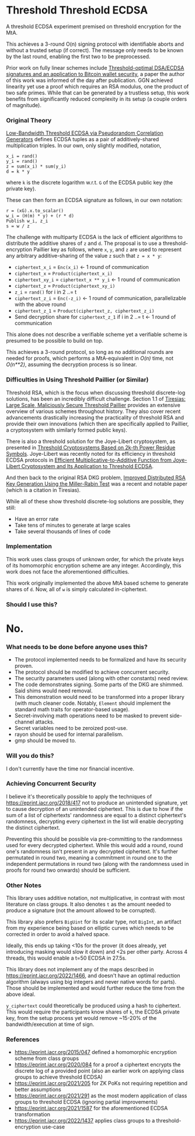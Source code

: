 # Threshold Threshold ECDSA

A threshold ECDSA experiment premised on threshold encryption for the MtA.

This achieves a 3-round O(n) signing protocol with identifiable aborts and
without a trusted setup (if correct). The message only needs to be known by the
last round, enabling the first two to be preprocessed.

Prior work on fully linear schemes include
[Threshold-optimal DSA/ECDSA signatures and an application to Bitcoin wallet security](https://eprint.iacr.org/2016/013),
a paper the author of this work was informed of the day after publication. GGN
achieved linearity yet use a proof which requires an RSA modulus, one the
product of two safe primes. While that can be generated by a trustless setup,
this work benefits from significantly reduced complexity in its setup (a couple
orders of magnitude).

### Original Theory

[Low-Bandwidth Threshold ECDSA via Pseudorandom Correlation Generators](https://eprint.iacr.org/2021/1587)
defines ECDSA tuples as a pair of additively-shared multiplication triples. In
our own, only slightly modified, notation,

```
x_i = rand()
y_i = rand()
z = sum(x_i) * sum(y_i)
d = k * y
```

where `k` is the discrete logarithm w.r.t. `G` of the ECDSA public key
(the private key).

These can then form an ECDSA signature as follows, in our own notation:

```
r = (xG).x.to_scalar()
w_i = (H(m) * y) + (r * d)
Publish w_i, z_i
s = w / z
```

The challenge with multiparty ECDSA is the lack of efficient algorithms to
distribute the additive shares of `z` and `d`. The proposal is to use a
threshold-encryption Paillier key as follows, where `x`, `y`, and `z` are used
to represent any arbitrary additive-sharing of the value `z` such that
`z = x * y`:

- `ciphertext_x_i` = `Enc(x_i)` <- 1 round of communication
- `ciphertext_x` = `Product(ciphertext_x_i)`
- `ciphertext_xy_i` = `ciphertext_x ** y_i` <- 1 round of communication
- `ciphertext_z` = `Product(ciphertext_xy_i)`
- `z_i` = `rand()` for i in 2 ..= t
- `ciphertext_z_i` = `Enc(-z_i)` <- 1 round of communication, parallelizable
   with the above round
- `ciphertext_z_1` = `Product(ciphertext_z, ciphertext_z_i)`
- Send decryption share for `ciphertext_z_1` if i in 2 ..= t <- 1 round of
  communication

This alone does not describe a verifiable scheme yet a verifiable scheme is
presumed to be possible to build on top.

This achieves a 3-round protocol, so long as no additional rounds are needed for
proofs, which performs a MtA-equivalent in *O(n)* time, not *O(n\*\*2)*,
assuming the decryption process is so linear.

### Difficulties in Using Threshold Paillier (or Similar)

Threshold RSA, which is the focus when discussing threshold discrete-log
solutions, has been an incredibly difficult challenge. Section 1.1 of
[Tiresias: Large Scale, Maliciously Secure Threshold Paillier](https://eprint.iacr.org/2023/998)
provides an extensive overview of various schemes throughout history. They also
cover recent advancements drastically increasing the practicality of threshold
RSA and provide their own innovations (which then are specifically applied to
Paillier, a cryptosystem with similarly formed public keys).

There is also a threshold solution for the Joye-Libert cryptosystem, as
presented in
[Threshold Cryptosystems Based on 2k-th Power Residue Symbols](https://eprint.iacr.org/2023/601).
Joye-Libert was recently noted for its efficiency in threshold ECDSA protocols
in
[Efficient Multiplicative-to-Additive Function from Joye-Libert Cryptosystem and Its Application to Threshold ECDSA](https://eprint.iacr.org/2023/1312).

And then back to the original RSA DKG problem,
[Improved Distributed RSA Key Generation Using the Miller-Rabin Test](https://eprint.iacr.org/2023/644)
was a recent and notable paper (which is a citation in Tiresias).

While all of these show threshold discrete-log solutions are possible, they
still:

- Have an error rate
- Take tens of minutes to generate at large scales
- Take several thousands of lines of code

### Implementation

This work uses class groups of unknown order, for which the private keys of its
homomorphic encryption scheme are any integer. Accordingly, this work does not
face the aforementioned difficulties.

This work originally implemented the above MtA based scheme to generate shares
of `d`. Now, all of `w` is simply calculated in-ciphertext.

### Should I use this?

# No.

### What needs to be done before anyone uses this?

- The protocol implemented needs to be formalized and have its security proven.
- The protocol should be modified to achieve concurrent security.
- The security parameters used (along with other constants) need review.
- The code demonstrates signing. Some parts of the DKG are shimmed. Said shims
  would need removal.
- This demonstration would need to be transformed into a proper library (with
  much cleaner code. Notably, `Element` should implement the standard math
  traits for operator-based usage).
- Secret-involving math operations need to be masked to prevent side-channel
  attacks.
- Secret variables need to be zeroized post-use.
- rayon should be used for internal parallelism.
- gmp should be moved to.

### Will you do this?

I don't currently have the time nor financial incentive.

### Achieving Concurrent Security

I believe it's theoretically possible to apply the techniques of
https://eprint.iacr.org/2018/417 not to produce an unintended signature, yet to
cause decryption of an unintended ciphertext. This is due to how if the sum of
a list of ciphertexts' randomness are equal to a distinct ciphertext's
randomness, decrypting every ciphertext in the list will enable decrypting the
distinct ciphertext.

Preventing this should be possible via pre-committing to the randomness used for
every decrypted ciphertext. While this would add a round, round one's randomness
isn't present in any decrypted ciphertext. It's further permutated in round two,
meaning a commitment in round one to the independent permutations in round two
(along with the randomness used in proofs for round two onwards) should be
sufficient.

### Other Notes

This library uses additive notation, not multiplicative, in contrast with most
literature on class groups. It also denotes `t` as the amount needed to produce
a signature (not the amount allowed to be corrupted).

This library also prefers `BigUint` for its scalar type, not `BigInt`, an
artifact from my experience being based on elliptic curves which needs to be
corrected in order to avoid a halved space.

Ideally, this ends up taking <10s for the prover (it does already, yet
introducing masking would slow it down) and <2s per other party. Across 4
threads, this would enable a t=50 ECDSA in 27.5s.

This library does not implement any of the maps described in
https://eprint.iacr.org/2022/1466, and doesn't have an optimal reduction
algorithm (always using big integers and never native words for parts). Those
should be implemented and would further reduce the time from the above ideal.

`y_ciphertext` could theoretically be produced using a hash to ciphertext. This
would require the participants know shares of `k`, the ECDSA private key, from
the setup process yet would remove ~15-20% of the bandwidth/execution at time of
sign.

### References

- https://eprint.iacr.org/2015/047 defined a homomorphic encryption scheme from
  class groups
- https://eprint.iacr.org/2020/084 for a proof a ciphertext encrypts the
  discrete log of a provided point (also an earlier work on applying class
  groups to achieve threshold ECDSA)
- https://eprint.iacr.org/2021/205 for ZK PoKs not requiring repetition and
  better assumptions
- https://eprint.iacr.org/2021/291 as the most modern application of class
  groups to threshold ECDSA (ignoring partial improvements)
- https://eprint.iacr.org/2021/1587 for the aforementioned ECDSA transformation
- https://eprint.iacr.org/2022/1437 applies class groups to a
  threshold-encryption use-case
